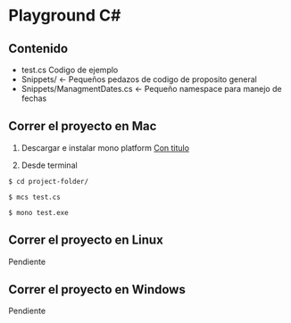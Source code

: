 # Playground C#

## Contenido

* test.cs Codigo de ejemplo
* Snippets/ <- Pequeños pedazos de codigo de proposito general
* Snippets/ManagmentDates.cs <- Pequeño namespace para manejo de fechas

## Correr el proyecto en Mac

1. Descargar e instalar mono platform
[Con titulo](http://www.mono-project.com/download/#download-mac "Mono platform")

2. Desde terminal 
~~~
$ cd project-folder/ 
~~~
~~~
$ mcs test.cs
~~~
~~~
$ mono test.exe
~~~

## Correr el proyecto en Linux

Pendiente

## Correr el proyecto en Windows

Pendiente